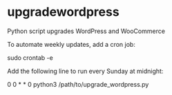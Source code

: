 # upgradewordpress
Python script upgrades WordPress and WooCommerce

To automate weekly updates, add a cron job:

sudo crontab -e

Add the following line to run every Sunday at midnight:

0 0 * * 0 python3 /path/to/upgrade_wordpress.py
